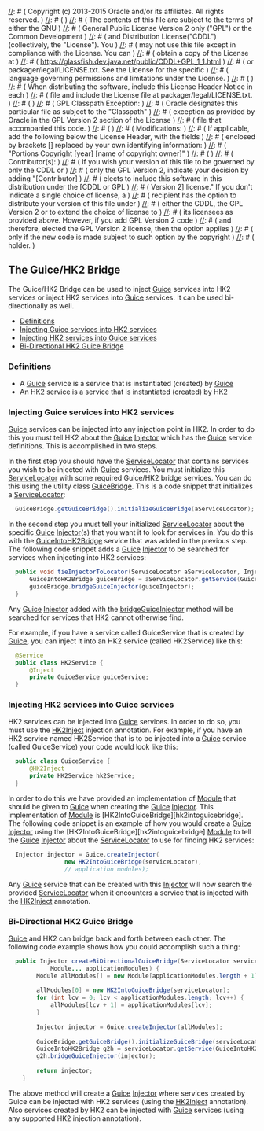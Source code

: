 [//]: # ( DO NOT ALTER OR REMOVE COPYRIGHT NOTICES OR THIS HEADER. )
[//]: # (  )
[//]: # ( Copyright (c) 2013-2015 Oracle and/or its affiliates. All rights reserved. )
[//]: # (  )
[//]: # ( The contents of this file are subject to the terms of either the GNU )
[//]: # ( General Public License Version 2 only ("GPL") or the Common Development )
[//]: # ( and Distribution License("CDDL") (collectively, the "License").  You )
[//]: # ( may not use this file except in compliance with the License.  You can )
[//]: # ( obtain a copy of the License at )
[//]: # ( https://glassfish.dev.java.net/public/CDDL+GPL_1_1.html )
[//]: # ( or packager/legal/LICENSE.txt.  See the License for the specific )
[//]: # ( language governing permissions and limitations under the License. )
[//]: # (  )
[//]: # ( When distributing the software, include this License Header Notice in each )
[//]: # ( file and include the License file at packager/legal/LICENSE.txt. )
[//]: # (  )
[//]: # ( GPL Classpath Exception: )
[//]: # ( Oracle designates this particular file as subject to the "Classpath" )
[//]: # ( exception as provided by Oracle in the GPL Version 2 section of the License )
[//]: # ( file that accompanied this code. )
[//]: # (   )
[//]: # ( Modifications: )
[//]: # ( If applicable, add the following below the License Header, with the fields )
[//]: # ( enclosed by brackets [] replaced by your own identifying information: )
[//]: # ( "Portions Copyright [year] [name of copyright owner]" )
[//]: # (  )
[//]: # ( Contributor(s): )
[//]: # ( If you wish your version of this file to be governed by only the CDDL or )
[//]: # ( only the GPL Version 2, indicate your decision by adding "[Contributor] )
[//]: # ( elects to include this software in this distribution under the [CDDL or GPL )
[//]: # ( Version 2] license."  If you don't indicate a single choice of license, a )
[//]: # ( recipient has the option to distribute your version of this file under )
[//]: # ( either the CDDL, the GPL Version 2 or to extend the choice of license to )
[//]: # ( its licensees as provided above.  However, if you add GPL Version 2 code )
[//]: # ( and therefore, elected the GPL Version 2 license, then the option applies )
[//]: # ( only if the new code is made subject to such option by the copyright )
[//]: # ( holder. )

## The Guice/HK2 Bridge

The Guice/HK2 Bridge can be used to inject [Guice][guice] services
into HK2 services or inject HK2 services into [Guice][guice] services.
It can be used bi-directionally as well.

+ [Definitions](guice-bridge.html#Definitions)
+ [Injecting Guice services into HK2 services](guice-bridge.html#Injecting_Guice_services_into_HK2_services)
+ [Injecting HK2 services into Guice services](guice-bridge.html#Injecting_HK2_services_into_Guice_services)
+ [Bi-Directional HK2 Guice Bridge](guice-bridge.html#Bi-Directional_HK2_Guice_Bridge)

### Definitions

+ A [Guice][guice] service is a service that is instantiated (created) by [Guice][guice]
+ An HK2 service is a service that is instantiated (created) by HK2

### Injecting Guice services into HK2 services

[Guice][guice] services can be injected into any injection point in HK2.
In order to do this you must tell HK2 about the [Guice][guice] [Injector][injector] 
which has the [Guice][guice] service definitions.
This is accomplished in two steps.

In the first step you should have the [ServiceLocator][servicelocator]
that contains services you wish to be injected with [Guice][guice] services.
You must initialize this [ServiceLocator][servicelocator] with some required
Guice/HK2 bridge services.  You can do this using the utility class [GuiceBridge][guicebridge].
This is a code snippet that initializes a [ServiceLocator][servicelocator]:
 
```java
  GuiceBridge.getGuiceBridge().initializeGuiceBridge(aServiceLocator);
```

In the second step you must tell your initialized [ServiceLocator][servicelocator] about the
specific [Guice][guice] [Injector][injector](s) that you want it to look for services in.
You do this with the [GuiceIntoHK2Bridge][guiceintohk2bridge] service that was added in the previous step.
The following code snippet adds a [Guice][guice] [Injector][injector] to be searched for services when injecting into HK2 services:
 
```java
  public void tieInjectorToLocator(ServiceLocator aServiceLocator, Injector guiceInjector) {
      GuiceIntoHK2Bridge guiceBridge = aServiceLocator.getService(GuiceIntoHK2Bridge.class);
      guiceBridge.bridgeGuiceInjector(guiceInjector);
  }
```

Any [Guice][guice] [Injector][injector] added with the [bridgeGuiceInjector][bridgeguiceinjector]
method will be searched for services that HK2 cannot otherwise find.

For example, if you have a service called GuiceService that is created by [Guice][guice], you can inject it into an HK2 service
(called HK2Service) like this:
 
```java
  @Service
  public class HK2Service {
      @Inject
      private GuiceService guiceService;
  }
```

### Injecting HK2 services into Guice services

HK2 services can be injected into [Guice][guice] services.
In order to do so, you must use the [HK2Inject][hk2inject] injection annotation.
For example, if you have an HK2 service named HK2Service that is to be injected
into a [Guice][guice] service (called GuiceService) your code would look like this:

```java
  public class GuiceService {
      @HK2Inject
      private HK2Service hk2Service;
  }
```

In order to do this we have provided an implementation of [Module][module]
that should be given to [Guice][guice] when creating the [Guice][guice] [Injector][injector].
This implementation of [Module][module] is [HK2IntoGuiceBridge][hk2intoguicebridge].
The following code snippet is an example of how you would create a [Guice][guice]
[Injector][injector] using the [HK2IntoGuiceBridge][hk2intoguicebridge] [Module][module] to
tell the [Guice][guice] [Injector][injector] about the [ServiceLocator][servicelocator] to use for finding HK2 services:
  
```java
  Injector injector = Guice.createInjector(
                new HK2IntoGuiceBridge(serviceLocator),
                // application modules);
```

Any [Guice][guice] service that can be created with this [Injector][injector] 
will now search the provided [ServiceLocator][servicelocator] 
when it encounters a service that is injected with the [HK2Inject][hk2inject] annotation.
  
### Bi-Directional HK2 Guice Bridge

[Guice][guice] and HK2 can bridge back and forth between each other.
The following code example shows how you could accomplish such a thing:

```java
  public Injector createBiDirectionalGuiceBridge(ServiceLocator serviceLocator,
            Module... applicationModules) {
        Module allModules[] = new Module[applicationModules.length + 1];
        
        allModules[0] = new HK2IntoGuiceBridge(serviceLocator);
        for (int lcv = 0; lcv < applicationModules.length; lcv++) {
            allModules[lcv + 1] = applicationModules[lcv];
        }
        
        Injector injector = Guice.createInjector(allModules);
        
        GuiceBridge.getGuiceBridge().initializeGuiceBridge(serviceLocator);
        GuiceIntoHK2Bridge g2h = serviceLocator.getService(GuiceIntoHK2Bridge.class);
        g2h.bridgeGuiceInjector(injector);
        
        return injector;
    }
```

The above method will create a [Guice][guice] [Injector][injector] 
where services created by Guice can be injected with HK2 services (using the [HK2Inject][hk2inject] annotation).
Also services created by HK2 can be injected with [Guice][guice] services (using any supported HK2 injection annotation).

[guice]: http://code.google.com/p/google-guice/
[injector]: http://google-guice.googlecode.com/svn/trunk/javadoc/com/google/inject/Injector.html
[servicelocator]: apidocs/org/glassfish/hk2/api/ServiceLocator.html
[guicebridge]: apidocs/org/jvnet/hk2/guice/bridge/api/GuiceBridge.html
[guiceintohk2bridge]: apidocs/org/jvnet/hk2/guice/bridge/api/GuiceIntoHK2Bridge.html
[bridgeguiceinjector]: apidocs/org/jvnet/hk2/guice/bridge/api/GuiceIntoHK2Bridge.html#bridgeGuiceInjector
[hk2inject]: apidocs/org/jvnet/hk2/guice/bridge/api/HK2Inject.html
[module]: http://google-guice.googlecode.com/svn/trunk/javadoc/com/google/inject/Module.html
